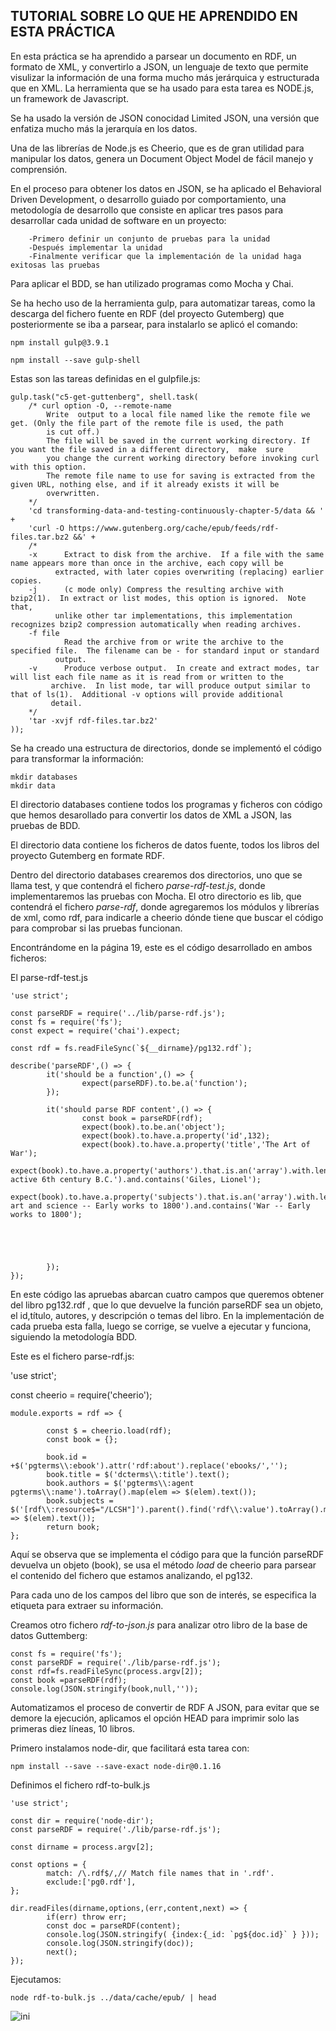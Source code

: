 ## TUTORIAL SOBRE LO QUE HE APRENDIDO EN ESTA PRÁCTICA 

En esta práctica se ha aprendido a parsear un documento en RDF, un formato de XML, y convertirlo a JSON, un lenguaje de texto que permite visulizar la información de una forma mucho más jerárquica y estructurada que en XML. La herramienta que se ha usado para esta tarea es NODE.js, un framework de Javascript.

Se ha usado la versión de JSON conocidad Limited JSON, una versión que enfatiza mucho más la jerarquía en los datos. 

Una de las librerías de Node.js es Cheerio, que es de gran utilidad para manipular los datos, genera un Document Object Model de fácil manejo y comprensión.

En el proceso para obtener los datos en JSON, se ha aplicado el Behavioral Driven Development, o desarrollo guiado por comportamiento, una metodología de desarrollo que consiste en aplicar tres pasos para desarrollar cada unidad de software en un proyecto:

		-Primero definir un conjunto de pruebas para la unidad
		-Después implementar la unidad
		-Finalmente verificar que la implementación de la unidad haga exitosas las pruebas


Para aplicar el BDD, se han utilizado programas como Mocha y Chai.

Se ha hecho uso de la herramienta gulp, para automatizar tareas, como la descarga del fichero fuente en RDF (del proyecto Gutemberg) que posteriormente se iba a parsear, para instalarlo se aplicó el comando:

	npm install gulp@3.9.1

	npm install --save gulp-shell

Estas son las tareas definidas en el gulpfile.js:


	gulp.task("c5-get-guttenberg", shell.task(
	    /* curl option -O, --remote-name
	        Write  output to a local file named like the remote file we get. (Only the file part of the remote file is used, the path
	        is cut off.)
	        The file will be saved in the current working directory. If you want the file saved in a different directory,  make  sure
	        you change the current working directory before invoking curl with this option.
	        The remote file name to use for saving is extracted from the given URL, nothing else, and if it already exists it will be
	        overwritten.
	    */
	    'cd transforming-data-and-testing-continuously-chapter-5/data && ' +
	    'curl -O https://www.gutenberg.org/cache/epub/feeds/rdf-files.tar.bz2 &&' +
	    /*
	    -x      Extract to disk from the archive.  If a file with the same name appears more than once in the archive, each copy will be
	          extracted, with later copies overwriting (replacing) earlier copies.
	    -j      (c mode only) Compress the resulting archive with bzip2(1).  In extract or list modes, this option is ignored.  Note that,
	          unlike other tar implementations, this implementation recognizes bzip2 compression automatically when reading archives.
	    -f file
	            Read the archive from or write the archive to the specified file.  The filename can be - for standard input or standard
	          output.
	    -v      Produce verbose output.  In create and extract modes, tar will list each file name as it is read from or written to the
	         archive.  In list mode, tar will produce output similar to that of ls(1).  Additional -v options will provide additional
	         detail.
	    */
	    'tar -xvjf rdf-files.tar.bz2'
	));



Se ha creado una estructura de directorios, donde se implementó el código para transformar la información:
	
	mkdir databases
	mkdir data



El directorio databases contiene todos los programas y ficheros con código que hemos desarollado para convertir los datos de XML a JSON, las pruebas de BDD.

El directorio data contiene los ficheros de datos fuente, todos los libros del proyecto Gutemberg en formate RDF.

Dentro del directorio databases crearemos dos directorios, uno que se llama test, y que contendrá el fichero *parse-rdf-test.js*, donde implementaremos las pruebas con Mocha. El otro directorio es lib, que contendrá el fichero *parse-rdf*, donde agregaremos los módulos y librerías de xml,  como rdf, para indicarle a cheerio dónde tiene que buscar el código para comprobar si las pruebas funcionan.

Encontrándome en la página 19, este es el código desarrollado en ambos ficheros:

El parse-rdf-test.js

	'use strict';

	const parseRDF = require('../lib/parse-rdf.js');
	const fs = require('fs');
	const expect = require('chai').expect;

	const rdf = fs.readFileSync(`${__dirname}/pg132.rdf`);

	describe('parseRDF',() => {
	        it('should be a function',() => {
	                expect(parseRDF).to.be.a('function');
	        });

	        it('should parse RDF content',() => {
	                const book = parseRDF(rdf);
	                expect(book).to.be.an('object');
	                expect(book).to.have.a.property('id',132);
	                expect(book).to.have.a.property('title','The Art of War');
	                expect(book).to.have.a.property('authors').that.is.an('array').with.lengthOf(2).and.contains('Sunzi, active 6th century B.C.').and.contains('Giles, Lionel');
	                expect(book).to.have.a.property('subjects').that.is.an('array').with.lengthOf(2).and.contains('Military art and science -- Early works to 1800').and.contains('War -- Early works to 1800');





	        });
	});


En este código las apruebas abarcan  cuatro campos que queremos obtener del libro pg132.rdf , que lo que devuelve la función parseRDF sea un objeto, el id,título, autores, y descripción o temas del libro. En la implementación de cada prueba esta falla, luego se corrige, se vuelve a ejecutar y funciona, siguiendo la metodología BDD.

Este es el fichero parse-rdf.js:

'use strict';

const cheerio = require('cheerio');

	module.exports = rdf => {

	        const $ = cheerio.load(rdf);
	        const book = {};

	        book.id = +$('pgterms\\:ebook').attr('rdf:about').replace('ebooks/','');
	        book.title = $('dcterms\\:title').text();
	        book.authors = $('pgterms\\:agent pgterms\\:name').toArray().map(elem => $(elem).text());
	        book.subjects = $('[rdf\\:resource$="/LCSH"]').parent().find('rdf\\:value').toArray().map(elem => $(elem).text());
	        return book;
	};

Aquí se observa que se implementa el código para que la función parseRDF devuelva un objeto (book), se usa el método *load* de cheerio para parsear el contenido del fichero que estamos analizando, el pg132. 

Para cada uno de los campos  del libro que son de interés, se especifica la etiqueta para extraer su información.

Creamos otro fichero *rdf-to-json.js* para analizar otro libro de la base de datos Guttemberg:

	const fs = require('fs');
	const parseRDF = require('./lib/parse-rdf.js');
	const rdf=fs.readFileSync(process.argv[2]);
	const book =parseRDF(rdf);
	console.log(JSON.stringify(book,null,''));

Automatizamos el proceso de convertir de RDF A JSON, para evitar que se demore la ejecución, aplicamos el opción HEAD para imprimir solo las primeras diez líneas, 10 libros.



Primero instalamos node-dir, que facilitará esta tarea con:

	npm install --save --save-exact node-dir@0.1.16


Definimos el fichero rdf-to-bulk.js

	'use strict';

	const dir = require('node-dir');
	const parseRDF = require('./lib/parse-rdf.js');

	const dirname = process.argv[2];

	const options = {
	        match: /\.rdf$/,// Match file names that in '.rdf'.
	        exclude:['pg0.rdf'],
	};

	dir.readFiles(dirname,options,(err,content,next) => {
	        if(err) throw err;
	        const doc = parseRDF(content);
	        console.log(JSON.stringify( {index:{_id: `pg${doc.id}` } }));
	        console.log(JSON.stringify(doc));
	        next();
	});



Ejecutamos:

	node rdf-to-bulk.js ../data/cache/epub/ | head


![ini](capturas/'Ejecución_rdf-to-bulk'.png)